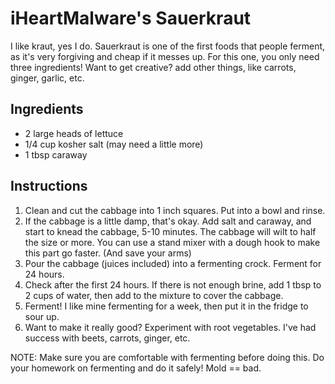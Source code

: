 # iHeartMalware's Sauerkraut

I like kraut, yes I do. Sauerkraut is one of the first foods that people ferment, as it's very forgiving and cheap if it messes up. For this one, you only need three ingredients! Want to get creative? add other things, like carrots, ginger, garlic, etc. 

## Ingredients

- 2 large heads of lettuce
- 1/4 cup kosher salt (may need a little more)
- 1 tbsp caraway

## Instructions

1. Clean and cut the cabbage into 1 inch squares. Put into a bowl and rinse.
2. If the cabbage is a little damp, that's okay. Add salt and caraway, and start to knead the cabbage, 5-10 minutes. The cabbage will wilt to half the size or more. You can use a stand mixer with a dough hook to make this part go faster. (And save your arms)
3. Pour the cabbage (juices included) into a fermenting crock. Ferment for 24 hours.
4. Check after the first 24 hours. If there is not enough brine, add 1 tbsp to 2 cups of water, then add to the mixture to cover the cabbage. 
5. Ferment! I like mine fermenting for a week, then put it in the fridge to sour up.
6. Want to make it really good? Experiment with root vegetables. I've had success with beets, carrots, ginger, etc. 

NOTE: Make sure you are comfortable with fermenting before doing this. Do your homework on fermenting and do it safely! Mold == bad.